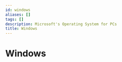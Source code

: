 ```yaml
---
id: windows
aliases: []
tags: []
description: Microsoft's Operating System for PCs
title: Windows
---
```

# Windows
